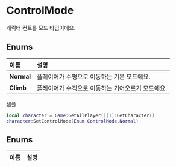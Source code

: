 # ControlMode

캐릭터 컨트롤 모드 타입이에요.   


## **Enums**

| **이름** | **설명** |
| :--- | :--- |
| **Normal** | 플레이어가 수평으로 이동하는 기본 모드에요. |
| **Climb** | 플레이어가 수직으로 이동하는 기어오르기 모드에요. |

샘플

```lua
local character = Game:GetAllPlayer()[1]:GetCharacter()
character:SetControlMode(Enum.ControlMode.Normal)
```

## **Enums**

| **이름** | **설명** |
| :--- | :--- |


